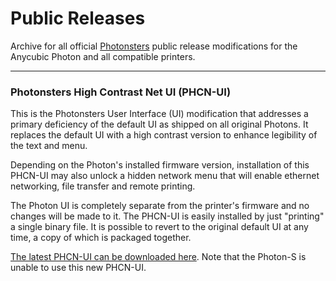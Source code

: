 # Public Releases
Archive for all official [Photonsters](https://www.facebook.com/Photonsters) public release modifications for the Anycubic Photon and all compatible printers. 

---

### Photonsters High Contrast Net UI (PHCN-UI) 
This is the Photonsters User Interface (UI) modification that addresses a primary deficiency of the default UI as shipped on all original Photons. It replaces the default UI with a high contrast version to enhance legibility of the text and menu. 

Depending on the Photon's installed firmware version, installation of this PHCN-UI may also unlock a hidden network menu that will enable ethernet networking, file transfer and remote printing. 

The Photon UI is completely separate from the printer's firmware and no changes will be made to it. The PHCN-UI is easily installed by just "printing" a single binary file. It is possible to revert to the original default UI at any time, a copy of which is packaged together. 

[The latest PHCN-UI can be downloaded here](#). Note that the Photon-S is unable to use this new PHCN-UI. 



